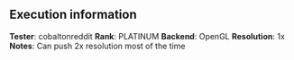 ## Execution information

**Tester**: cobaltonreddit
**Rank**: PLATINUM
**Backend**: OpenGL
**Resolution**: 1x
**Notes**: Can push 2x resolution most of the time